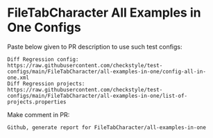 # FileTabCharacter All Examples in One Configs
Paste below given to PR description to use such test configs:
```
Diff Regression config: https://raw.githubusercontent.com/checkstyle/test-configs/main/FileTabCharacter/all-examples-in-one/config-all-in-one.xml
Diff Regression projects: https://raw.githubusercontent.com/checkstyle/test-configs/main/FileTabCharacter/all-examples-in-one/list-of-projects.properties
```
Make comment in PR:
```
Github, generate report for FileTabCharacter/all-examples-in-one
```
